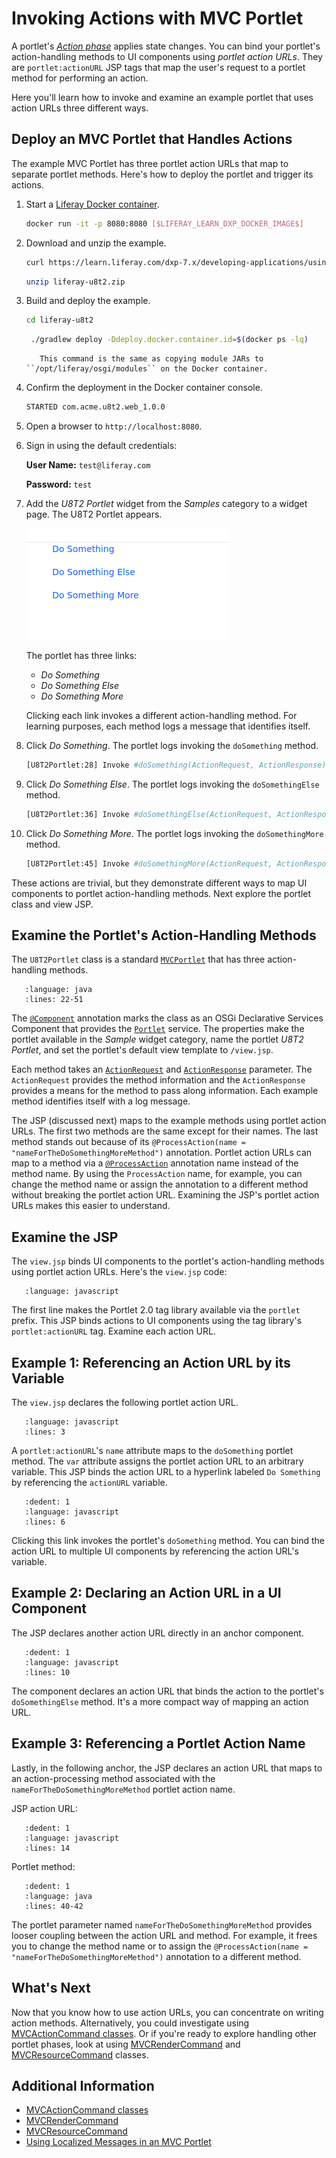 # Invoking Actions with MVC Portlet

A portlet's [*Action phase*](../reference/portlets.md#portlet-phases) applies state changes. You can bind your portlet's action-handling methods to UI components using *portlet action URLs*. They are `portlet:actionURL` JSP tags that map the user's request to a portlet method for performing an action.

Here you'll learn how to invoke and examine an example portlet that uses action URLs three different ways.

## Deploy an MVC Portlet that Handles Actions

The example MVC Portlet has three portlet action URLs that map to separate portlet methods. Here's how to deploy the portlet and trigger its actions.

1. Start a [Liferay Docker container](../../installation-and-upgrades/installing-liferay/using-liferay-dxp-docker-images/dxp-docker-container-basics.md).

   ```bash
   docker run -it -p 8080:8080 [$LIFERAY_LEARN_DXP_DOCKER_IMAGE$]
   ```

1. Download and unzip the example.

   ```bash
   curl https://learn.liferay.com/dxp-7.x/developing-applications/using-mvc/liferay-u8t2.zip -O
   ```

   ```bash
   unzip liferay-u8t2.zip
   ```

1. Build and deploy the example.

    ```bash
    cd liferay-u8t2
    ```

    ```bash
     ./gradlew deploy -Ddeploy.docker.container.id=$(docker ps -lq)
    ```

    ```note::
       This command is the same as copying module JARs to ``/opt/liferay/osgi/modules`` on the Docker container.
    ```

1. Confirm the deployment in the Docker container console.

    ```bash
    STARTED com.acme.u8t2.web_1.0.0
    ```

1. Open a browser to `http://localhost:8080`.

1. Sign in using the default credentials:

    **User Name:** `test@liferay.com`

    **Password:** `test`

1. Add the *U8T2 Portlet* widget from the *Samples* category to a widget page. The U8T2 Portlet appears.

    ![You've added the U8T2 Portlet to a page.](./invoking-actions-with-mvc-portlet/images/01.png)
    
    The portlet has three links:

    * *Do Something*
    * *Do Something Else*
    * *Do Something More*

    Clicking each link invokes a different action-handling method. For learning purposes, each method logs a message that identifies itself. 

1. Click *Do Something*. The portlet logs invoking the `doSomething` method.

    ```bash
    [U8T2Portlet:28] Invoke #doSomething(ActionRequest, ActionResponse)
    ```

1. Click *Do Something Else*. The portlet logs invoking the `doSomethingElse` method.

    ```bash
    [U8T2Portlet:36] Invoke #doSomethingElse(ActionRequest, ActionResponse)
    ```

1. Click *Do Something More*. The portlet logs invoking the `doSomethingMore` method.

    ```bash
    [U8T2Portlet:45] Invoke #doSomethingMore(ActionRequest, ActionResponse)
    ```

These actions are trivial, but they demonstrate different ways to map UI components to portlet action-handling methods. Next explore the portlet class and view JSP.

## Examine the Portlet's Action-Handling Methods

The `U8T2Portlet` class is a standard [`MVCPortlet`](https://github.com/liferay/liferay-portal/blob/[$LIFERAY_LEARN_PORTAL_GIT_TAG$]/portal-kernel/src/com/liferay/portal/kernel/portlet/bridges/mvc/MVCPortlet.java) that has three action-handling methods.

```literalinclude:: ./invoking-actions-with-mvc-portlet/resources/liferay-u8t2.zip/u8t2-web/src/main/java/com/acme/u8t2/web/internal/portlet/U8T2Portlet.java
   :language: java
   :lines: 22-51
```

The [`@Component`](https://osgi.org/javadoc/r6/residential/org/osgi/service/component/annotations/Component.html) annotation marks the class as an OSGi Declarative Services Component that provides the [`Portlet`](https://docs.liferay.com/portlet-api/3.0/javadocs/javax/portlet/Portlet.html) service. The properties make the portlet available in the *Sample* widget category, name the portlet *U8T2 Portlet*, and set the portlet's default view template to `/view.jsp`.

Each method takes an [`ActionRequest`](https://docs.liferay.com/portlet-api/3.0/javadocs/javax/portlet/ActionRequest.html) and [`ActionResponse`](https://docs.liferay.com/portlet-api/3.0/javadocs/javax/portlet/ActionResponse.html) parameter. The `ActionRequest` provides the method information and the `ActionResponse` provides a means for the method to pass along information. Each example method identifies itself with a log message. 

The JSP (discussed next) maps to the example methods using portlet action URLs. The first two methods are the same except for their names. The last method stands out because of its `@ProcessAction(name = "nameForTheDoSomethingMoreMethod")` annotation. Portlet action URLs can map to a method via a [`@ProcessAction`](https://docs.liferay.com/portlet-api/3.0/javadocs/javax/portlet/ProcessAction.html) annotation name instead of the method name. By using the `ProcessAction` name, for example, you can change the method name or assign the annotation to a different method without breaking the portlet action URL. Examining the JSP's portlet action URLs makes this easier to understand.

## Examine the JSP

The `view.jsp` binds UI components to the portlet's action-handling methods using portlet action URLs. Here's the `view.jsp` code:

```literalinclude:: ./invoking-actions-with-mvc-portlet/resources/liferay-u8t2.zip/u8t2-web/src/main/resources/META-INF/resources/view.jsp
   :language: javascript
```

The first line makes the Portlet 2.0 tag library available via the `portlet` prefix. This JSP binds actions to UI components using the tag library's `portlet:actionURL` tag. Examine each action URL.

## Example 1: Referencing an Action URL by its Variable

The `view.jsp` declares the following portlet action URL.

```literalinclude:: ./invoking-actions-with-mvc-portlet/resources/liferay-u8t2.zip/u8t2-web/src/main/resources/META-INF/resources/view.jsp
   :language: javascript
   :lines: 3
```

A `portlet:actionURL`'s `name` attribute maps to the `doSomething` portlet method. The `var` attribute assigns the portlet action URL to an arbitrary variable. This JSP binds the action URL to a hyperlink labeled `Do Something` by referencing the `actionURL` variable.

```literalinclude:: ./invoking-actions-with-mvc-portlet/resources/liferay-u8t2.zip/u8t2-web/src/main/resources/META-INF/resources/view.jsp
   :dedent: 1
   :language: javascript
   :lines: 6
```

Clicking this link invokes the portlet's `doSomething` method. You can bind the action URL to multiple UI components by referencing the action URL's variable.

## Example 2: Declaring an Action URL in a UI Component

The JSP declares another action URL directly in an anchor component.

```literalinclude:: ./invoking-actions-with-mvc-portlet/resources/liferay-u8t2.zip/u8t2-web/src/main/resources/META-INF/resources/view.jsp
   :dedent: 1
   :language: javascript
   :lines: 10
```

The component declares an action URL that binds the action to the portlet's `doSomethingElse` method. It's a more compact way of mapping an action URL.

## Example 3: Referencing a Portlet Action Name

Lastly, in the following anchor, the JSP declares an action URL that maps to an action-processing method associated with the `nameForTheDoSomethingMoreMethod` portlet action name.

JSP action URL:

```literalinclude:: ./invoking-actions-with-mvc-portlet/resources/liferay-u8t2.zip/u8t2-web/src/main/resources/META-INF/resources/view.jsp
   :dedent: 1
   :language: javascript
   :lines: 14
```

Portlet method:

```literalinclude:: ./invoking-actions-with-mvc-portlet/resources/liferay-u8t2.zip/u8t2-web/src/main/java/com/acme/u8t2/web/internal/portlet/U8T2Portlet.java
   :dedent: 1
   :language: java
   :lines: 40-42
```

The portlet parameter named `nameForTheDoSomethingMoreMethod` provides looser coupling between the action URL and method. For example, it frees you to change the method name or to assign the `@ProcessAction(name = "nameForTheDoSomethingMoreMethod")` annotation to a different method.

## What's Next

Now that you know how to use action URLs, you can concentrate on writing action methods. Alternatively, you could investigate using [MVCActionCommand classes](./mvc-action-command.md). Or if you're ready to explore handling other portlet phases, look at using [MVCRenderCommand](./mcv-render-command.md) and [MVCResourceCommand](./mvc-resource-command.md) classes.

## Additional Information

* [MVCActionCommand classes](./mvc-action-command.md)
* [MVCRenderCommand](./mcv-render-command.md)
* [MVCResourceCommand](./mvc-resource-command.md)
* [Using Localized Messages in an MVC Portlet](./using-localized-messages-in-an-mvc-portlet.md)